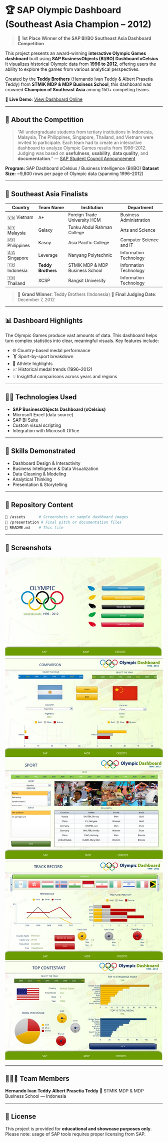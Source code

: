 # 🏆 SAP Olympic Dashboard (Southeast Asia Champion – 2012)

> 🚀 **1st Place Winner of the SAP BI/BO Southeast Asia Dashboard Competition**

This project presents an award-winning **interactive Olympic Games dashboard** built using **SAP BusinessObjects (BI/BO) Dashboard xCelsius**. It visualizes historical Olympic data from **1996 to 2012**, offering users the ability to explore the games from various analytical perspectives.

Created by the **Teddy Brothers** (Hernando Ivan Teddy & Albert Prasetia Teddy) from **STMIK MDP & MDP Business School**, this dashboard was crowned **Champion of Southeast Asia** among 150+ competing teams.

📌 **Live Demo**: [View Dashboard Online](https://ndoteddy.github.io/ndo-sea-dashboard-sap-2012/)

---

## 📣 About the Competition

> “All undergraduate students from tertiary institutions in Indonesia, Malaysia, The Philippines, Singapore, Thailand, and Vietnam were invited to participate. Each team had to create an interactive dashboard to analyze Olympic Games results from 1996–2012. Judging was based on **usefulness**, **usability**, **data quality**, and **documentation**.”
> — [SAP Student Council Announcement](http://scn.sap.com/community/uac/student-council/blog/2012/07/24/apj-sap-dashboard-design-competition-2012-southeast-asia-sep-to-nov-2012)

**Program:** SAP Dashboard xCelsius / Business Intelligence (BI/BO)
**Dataset Size:** \~9,800 rows per page of Olympic data (spanning 1996–2012)

---

## 🥇 Southeast Asia Finalists

| Country          | Team Name          | Institution                     | Department              |
| ---------------- | ------------------ | ------------------------------- | ----------------------- |
| 🇻🇳 Vietnam     | A+                 | Foreign Trade University HCM    | Business Administration |
| 🇲🇾 Malaysia    | Galaxy             | Tunku Abdul Rahman College      | Arts and Science        |
| 🇵🇭 Philippines | Kasoy              | Asia Pacific College            | Computer Science and IT |
| 🇸🇬 Singapore   | Leverage           | Nanyang Polytechnic             | Information Technology  |
| 🇮🇩 Indonesia   | **Teddy Brothers** | STMIK MDP & MDP Business School | Information Technology  |
| 🇹🇭 Thailand    | XCSP               | Rangsit University              | Information Technology  |

> 🏅 **Grand Winner**: Teddy Brothers (Indonesia)
> 📅 **Final Judging Date**: December 7, 2012

---

## 📊 Dashboard Highlights

The Olympic Games produce vast amounts of data. This dashboard helps turn complex statistics into clear, meaningful visuals. Key features include:

* 🌐 Country-based medal performance
* 🏋️ Sport-by-sport breakdown
* 👥 Athlete highlights
* 📈 Historical medal trends (1996–2012)
* 💡 Insightful comparisons across years and regions

---

## 🧑‍💻 Technologies Used

* **SAP BusinessObjects Dashboard (xCelsius)**
* Microsoft Excel (data source)
* SAP BI Suite
* Custom visual scripting
* Integration with Microsoft Office

---

## 🧠 Skills Demonstrated

* Dashboard Design & Interactivity
* Business Intelligence & Data Visualization
* Data Cleaning & Modeling
* Analytical Thinking
* Presentation & Storytelling

---

## 📁 Repository Content

```bash
📁 /assets      # Screenshots or sample dashboard images
📁 /presentation # Final pitch or documentation files
📄 README.md    # This file
```

---

## 📸 Screenshots


![Olympic Dashboard Overview 1](./assets/1.jpeg)
![Olympic Dashboard Overview 2](./assets/2.jpeg)
![Olympic Dashboard Overview 3](./assets/3.jpeg)
![Olympic Dashboard Overview 4](./assets/4.jpeg)
![Olympic Dashboard Overview 5](./assets/5.jpeg)


---

## 🧑‍🤝‍🧑 Team Members

**Hernando Ivan Teddy**
**Albert Prasetia Teddy**
🏫 STMIK MDP & MDP Business School — Indonesia

---

## 📜 License

This project is provided for **educational and showcase purposes only**.
Please note: usage of SAP tools requires proper licensing from SAP.

